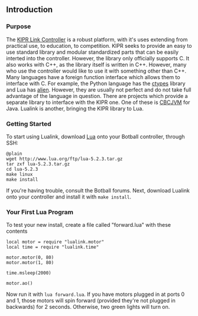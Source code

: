## Introduction

### Purpose
The [KIPR Link Controller](http://www.kipr.org/hardware-software) is a robust platform, with it's uses extending from practical use, to education, to competition. KIPR seeks to provide an easy to use standard library and modular standardized parts that can be easily interted into the controller. However, the library only officially supports C. It also works with C++, as the library itself is written in C++. However, many who use the controller would like to use it with something other than C++. Many languages have a foreign function interface which allows them to interface with C. For example, the Python language has the [ctypes](http://docs.python.org/2/library/ctypes.html) library and Lua has [alien](https://github.com/mascarenhas/alien). However, they are usually not perfect and do not take full advantage of the language in question. There are projects which provide a separate library to interface with the KIPR one. One of these is [CBCJVM](https://github.com/CBCJVM) for Java. Lualink is another, bringing the KIPR library to Lua.

### Getting Started
To start using Lualink, download [Lua](http://www.lua.org/download.html) onto your Botball controller, through SSH:

    @plain
    wget http://www.lua.org/ftp/lua-5.2.3.tar.gz
    tar zxf lua-5.2.3.tar.gz
    cd lua-5.2.3
    make linux
    make install

If you're having trouble, consult the Botball forums. Next, download Lualink onto your controller and install it with `make install`.

### Your First Lua Program
To test your new install, create a file called "forward.lua" with these contents

    local motor = require "lualink.motor"
    local time = require "lualink.time"

    motor.motor(0, 80)
    motor.motor(1, 80)

    time.msleep(2000)

    motor.ao()

Now run it with `lua forward.lua`. If you have motors plugged in at ports 0 and 1, those motors will spin forward (provided they're not plugged in backwards) for 2 seconds. Otherwise, two green lights will turn on.
